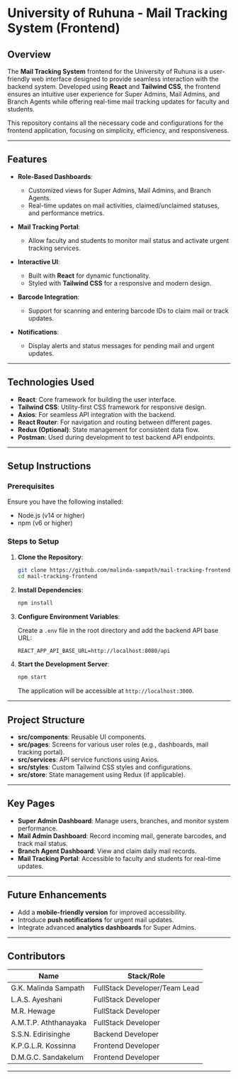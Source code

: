 # **University of Ruhuna - Mail Tracking System (Frontend)**

## **Overview**

The **Mail Tracking System** frontend for the University of Ruhuna is a user-friendly web interface designed to provide seamless interaction with the backend system. Developed using **React** and **Tailwind CSS**, the frontend ensures an intuitive user experience for Super Admins, Mail Admins, and Branch Agents while offering real-time mail tracking updates for faculty and students. 

This repository contains all the necessary code and configurations for the frontend application, focusing on simplicity, efficiency, and responsiveness.

---

## **Features**

- **Role-Based Dashboards**:
  - Customized views for Super Admins, Mail Admins, and Branch Agents.
  - Real-time updates on mail activities, claimed/unclaimed statuses, and performance metrics.

- **Mail Tracking Portal**:
  - Allow faculty and students to monitor mail status and activate urgent tracking services.

- **Interactive UI**:
  - Built with **React** for dynamic functionality.
  - Styled with **Tailwind CSS** for a responsive and modern design.

- **Barcode Integration**:
  - Support for scanning and entering barcode IDs to claim mail or track updates.

- **Notifications**:
  - Display alerts and status messages for pending mail and urgent updates.

---

## **Technologies Used**

- **React**: Core framework for building the user interface.
- **Tailwind CSS**: Utility-first CSS framework for responsive design.
- **Axios**: For seamless API integration with the backend.
- **React Router**: For navigation and routing between different pages.
- **Redux (Optional)**: State management for consistent data flow.
- **Postman**: Used during development to test backend API endpoints.

---

## **Setup Instructions**

### **Prerequisites**

Ensure you have the following installed:

- Node.js (v14 or higher)
- npm (v6 or higher)

### **Steps to Setup**

1. **Clone the Repository**:

   ```bash
   git clone https://github.com/malinda-sampath/mail-tracking-frontend.git
   cd mail-tracking-frontend
   ```

2. **Install Dependencies**:

   ```bash
   npm install
   ```

3. **Configure Environment Variables**:

   Create a `.env` file in the root directory and add the backend API base URL:

   ```env
   REACT_APP_API_BASE_URL=http://localhost:8080/api
   ```

4. **Start the Development Server**:

   ```bash
   npm start
   ```

   The application will be accessible at `http://localhost:3000`.

---

## **Project Structure**

- **src/components**: Reusable UI components.
- **src/pages**: Screens for various user roles (e.g., dashboards, mail tracking portal).
- **src/services**: API service functions using Axios.
- **src/styles**: Custom Tailwind CSS styles and configurations.
- **src/store**: State management using Redux (if applicable).

---

## **Key Pages**

- **Super Admin Dashboard**: Manage users, branches, and monitor system performance.
- **Mail Admin Dashboard**: Record incoming mail, generate barcodes, and track mail status.
- **Branch Agent Dashboard**: View and claim daily mail records.
- **Mail Tracking Portal**: Accessible to faculty and students for real-time updates.

---

## **Future Enhancements**

- Add a **mobile-friendly version** for improved accessibility.
- Introduce **push notifications** for urgent mail updates.
- Integrate advanced **analytics dashboards** for Super Admins.

---

## **Contributors**

| Name                  | Stack/Role                       |
| --------------------- | -------------------------------- |
| G.K. Malinda Sampath  | FullStack Developer/Team Lead    |
| L.A.S. Ayeshani       | FullStack Developer              |
| M.R. Hewage           | FullStack Developer              |
| A.M.T.P. Aththanayaka | FullStack Developer              |
| S.S.N. Edirisinghe    | Backend Developer                |
| K.P.G.L.R. Kossinna   | Frontend Developer               |
| D.M.G.C. Sandakelum   | Frontend Developer               |

---
